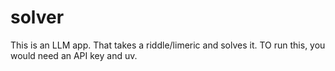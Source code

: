 # solver
This is an LLM app. That takes a riddle/limeric and solves it.
TO run this, you would need an API key and uv. 
